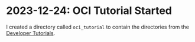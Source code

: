 # 2023-12-24: OCI Tutorial Started

I created a directory called `oci_tutorial` to contain the directories from the [Developer Tutorials](https://docs.oracle.com/en-us/iaas/developer-tutorials/tutorials/home.htm).
